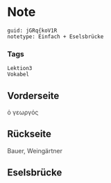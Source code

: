 # Note
```
guid: jGRq{koV1R
notetype: Einfach + Eselsbrücke
```

### Tags
```
Lektion3
Vokabel
```

## Vorderseite
<span style="color: rgb(62, 62, 62);">ὁ γεωργός</span>

## Rückseite
<span style="color: rgb(62, 62, 62);">Bauer, Weingärtner</span>

## Eselsbrücke

